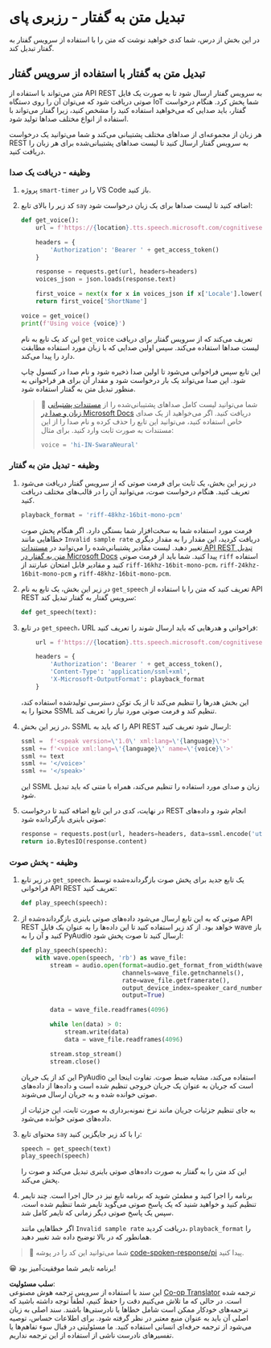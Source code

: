 <!--
CO_OP_TRANSLATOR_METADATA:
{
  "original_hash": "606f3af1c78e3741e48ce77c31cea626",
  "translation_date": "2025-08-25T22:38:03+00:00",
  "source_file": "6-consumer/lessons/3-spoken-feedback/pi-text-to-speech.md",
  "language_code": "fa"
}
-->
# تبدیل متن به گفتار - رزبری پای

در این بخش از درس، شما کدی خواهید نوشت که متن را با استفاده از سرویس گفتار به گفتار تبدیل کند.

## تبدیل متن به گفتار با استفاده از سرویس گفتار

متن می‌تواند با استفاده از API REST به سرویس گفتار ارسال شود تا به صورت یک فایل صوتی دریافت شود که می‌توان آن را روی دستگاه IoT شما پخش کرد. هنگام درخواست گفتار، باید صدایی که می‌خواهید استفاده کنید را مشخص کنید، زیرا گفتار می‌تواند با استفاده از انواع مختلف صداها تولید شود.

هر زبان از مجموعه‌ای از صداهای مختلف پشتیبانی می‌کند و شما می‌توانید یک درخواست REST به سرویس گفتار ارسال کنید تا لیست صداهای پشتیبانی‌شده برای هر زبان را دریافت کنید.

### وظیفه - دریافت یک صدا

1. پروژه `smart-timer` را در VS Code باز کنید.

1. کد زیر را بالای تابع `say` اضافه کنید تا لیست صداها برای یک زبان درخواست شود:

    ```python
    def get_voice():
        url = f'https://{location}.tts.speech.microsoft.com/cognitiveservices/voices/list'
    
        headers = {
            'Authorization': 'Bearer ' + get_access_token()
        }
    
        response = requests.get(url, headers=headers)
        voices_json = json.loads(response.text)
    
        first_voice = next(x for x in voices_json if x['Locale'].lower() == language.lower() and x['VoiceType'] == 'Neural')
        return first_voice['ShortName']
    
    voice = get_voice()
    print(f'Using voice {voice}')
    ```

    این کد یک تابع به نام `get_voice` تعریف می‌کند که از سرویس گفتار برای دریافت لیست صداها استفاده می‌کند. سپس اولین صدایی که با زبان مورد استفاده مطابقت دارد را پیدا می‌کند.

    این تابع سپس فراخوانی می‌شود تا اولین صدا ذخیره شود و نام صدا در کنسول چاپ شود. این صدا می‌تواند یک بار درخواست شود و مقدار آن برای هر فراخوانی به منظور تبدیل متن به گفتار استفاده شود.

    > 💁 شما می‌توانید لیست کامل صداهای پشتیبانی‌شده را از [مستندات پشتیبانی زبان و صدا در Microsoft Docs](https://docs.microsoft.com/azure/cognitive-services/speech-service/language-support?WT.mc_id=academic-17441-jabenn#text-to-speech) دریافت کنید. اگر می‌خواهید از یک صدای خاص استفاده کنید، می‌توانید این تابع را حذف کرده و نام صدا را از این مستندات به صورت ثابت وارد کنید. برای مثال:
    >
    > ```python
    > voice = 'hi-IN-SwaraNeural'
    > ```

### وظیفه - تبدیل متن به گفتار

1. در زیر این بخش، یک ثابت برای فرمت صوتی که از سرویس گفتار دریافت می‌شود تعریف کنید. هنگام درخواست صوت، می‌توانید آن را در قالب‌های مختلف دریافت کنید.

    ```python
    playback_format = 'riff-48khz-16bit-mono-pcm'
    ```

    فرمت مورد استفاده شما به سخت‌افزار شما بستگی دارد. اگر هنگام پخش صوت خطاهایی مانند `Invalid sample rate` دریافت کردید، این مقدار را به مقدار دیگری تغییر دهید. لیست مقادیر پشتیبانی‌شده را می‌توانید در [مستندات API REST تبدیل متن به گفتار در Microsoft Docs](https://docs.microsoft.com/azure/cognitive-services/speech-service/rest-text-to-speech?WT.mc_id=academic-17441-jabenn#audio-outputs) پیدا کنید. شما باید از فرمت صوتی `riff` استفاده کنید و مقادیر قابل امتحان عبارتند از `riff-16khz-16bit-mono-pcm`، `riff-24khz-16bit-mono-pcm` و `riff-48khz-16bit-mono-pcm`.

1. در زیر این بخش، یک تابع به نام `get_speech` تعریف کنید که متن را با استفاده از API REST سرویس گفتار به گفتار تبدیل کند:

    ```python
    def get_speech(text):
    ```

1. در تابع `get_speech`، URL فراخوانی و هدرهایی که باید ارسال شوند را تعریف کنید:

    ```python
        url = f'https://{location}.tts.speech.microsoft.com/cognitiveservices/v1'
    
        headers = {
            'Authorization': 'Bearer ' + get_access_token(),
            'Content-Type': 'application/ssml+xml',
            'X-Microsoft-OutputFormat': playback_format
        }
    ```

    این بخش هدرها را تنظیم می‌کند تا از یک توکن دسترسی تولید‌شده استفاده کند، محتوا را به SSML تنظیم کند و فرمت صوتی مورد نیاز را تعریف کند.

1. در زیر این بخش، SSML را که باید به API REST ارسال شود تعریف کنید:

    ```python
    ssml =  f'<speak version=\'1.0\' xml:lang=\'{language}\'>'
    ssml += f'<voice xml:lang=\'{language}\' name=\'{voice}\'>'
    ssml += text
    ssml += '</voice>'
    ssml += '</speak>'
    ```

    این SSML زبان و صدای مورد استفاده را تنظیم می‌کند، همراه با متنی که باید تبدیل شود.

1. در نهایت، کدی در این تابع اضافه کنید تا درخواست REST انجام شود و داده‌های صوتی باینری بازگردانده شود:

    ```python
    response = requests.post(url, headers=headers, data=ssml.encode('utf-8'))
    return io.BytesIO(response.content)
    ```

### وظیفه - پخش صوت

1. در زیر تابع `get_speech`، یک تابع جدید برای پخش صوت بازگردانده‌شده توسط فراخوانی API REST تعریف کنید:

    ```python
    def play_speech(speech):
    ```

1. صوتی که به این تابع ارسال می‌شود داده‌های صوتی باینری بازگردانده‌شده از API REST خواهد بود. از کد زیر استفاده کنید تا این داده‌ها را به عنوان یک فایل wave باز کنید و آن را به PyAudio ارسال کنید تا صوت پخش شود:

    ```python
    def play_speech(speech):
        with wave.open(speech, 'rb') as wave_file:
            stream = audio.open(format=audio.get_format_from_width(wave_file.getsampwidth()),
                                channels=wave_file.getnchannels(),
                                rate=wave_file.getframerate(),
                                output_device_index=speaker_card_number,
                                output=True)

            data = wave_file.readframes(4096)

            while len(data) > 0:
                stream.write(data)
                data = wave_file.readframes(4096)

            stream.stop_stream()
            stream.close()
    ```

    این کد از یک جریان PyAudio استفاده می‌کند، مشابه ضبط صوت. تفاوت اینجا این است که جریان به عنوان یک جریان خروجی تنظیم شده است و داده‌ها از داده‌های صوتی خوانده شده و به جریان ارسال می‌شوند.

    به جای تنظیم جزئیات جریان مانند نرخ نمونه‌برداری به صورت ثابت، این جزئیات از داده‌های صوتی خوانده می‌شود.

1. محتوای تابع `say` را با کد زیر جایگزین کنید:

    ```python
    speech = get_speech(text)
    play_speech(speech)
    ```

    این کد متن را به گفتار به صورت داده‌های صوتی باینری تبدیل می‌کند و صوت را پخش می‌کند.

1. برنامه را اجرا کنید و مطمئن شوید که برنامه تابع نیز در حال اجرا است. چند تایمر تنظیم کنید و خواهید شنید که یک پاسخ صوتی می‌گوید تایمر شما تنظیم شده است، سپس یک پاسخ صوتی دیگر زمانی که تایمر کامل شد.

    اگر خطاهایی مانند `Invalid sample rate` دریافت کردید، `playback_format` را همانطور که در بالا توضیح داده شد تغییر دهید.

> 💁 شما می‌توانید این کد را در پوشه [code-spoken-response/pi](../../../../../6-consumer/lessons/3-spoken-feedback/code-spoken-response/pi) پیدا کنید.

😀 برنامه تایمر شما موفقیت‌آمیز بود!

**سلب مسئولیت**:  
این سند با استفاده از سرویس ترجمه هوش مصنوعی [Co-op Translator](https://github.com/Azure/co-op-translator) ترجمه شده است. در حالی که ما تلاش می‌کنیم دقت را حفظ کنیم، لطفاً توجه داشته باشید که ترجمه‌های خودکار ممکن است شامل خطاها یا نادرستی‌ها باشند. سند اصلی به زبان اصلی آن باید به عنوان منبع معتبر در نظر گرفته شود. برای اطلاعات حساس، توصیه می‌شود از ترجمه حرفه‌ای انسانی استفاده کنید. ما مسئولیتی در قبال سوء تفاهم‌ها یا تفسیرهای نادرست ناشی از استفاده از این ترجمه نداریم.